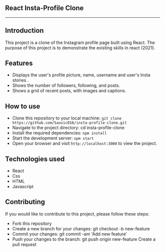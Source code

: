 ## React Insta-Profile Clone

---

## Introduction

This project is a clone of the Instagram profile page built using React. The purpose of this project is to demonstrate the existing skills in react (2021).

## Features

- Displays the user's profile picture, name, username and user's Insta stories .
- Shows the number of followers, following, and posts.
- Shows a grid of recent posts, with images and captions.

## How to use

- Clone this repository to your local machine: `git clone https://github.com/Sauvic016/insta-profile-clone.git`
- Navigate to the project directory: cd insta-profile-clone
- Install the required dependencies: `npm install`
- Start the development server: `npm start`
- Open your browser and visit `http://localhost:3000` to view the project.

## Technologies used

- React
- Css
- HTML
- Javascript

## Contributing

If you would like to contribute to this project, please follow these steps:

- Fork this repository
- Create a new branch for your changes: git checkout -b new-feature
- Commit your changes: git commit -am 'Add new feature'
- Push your changes to the branch: git push origin new-feature
  Create a pull request

